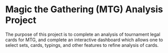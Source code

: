 # Magic the Gathering (MTG) Analysis Project

The purpose of this project is to complete an analysis of tournament legal cards for MTG, and complete an interactive dashboard which allows one to select sets, cards, typings, and other features to refine analysis of cards.